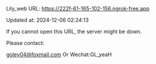 Lily_web URL: https://222f-61-165-102-156.ngrok-free.app

Updated at: 2024-12-06 02:24:13

If you cannot open this URL, the server might be down.

Please contact: 

goley04@foxmail.com Or Wechat:GL_yeaH